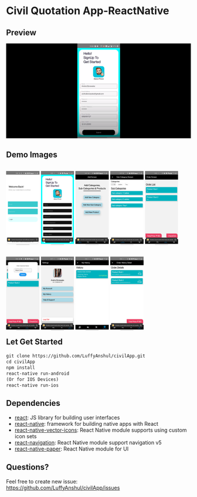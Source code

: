 # Civil Quotation App-ReactNative

## Preview 

[![Youtube Video Demo](/demoImages/youtube.png)](https://www.youtube.com/watch?v=OU5BNXWJ8hU)

## Demo Images

<p style="float: left">
    <img src="/demoImages/img1.jpg" width="18%" alt="Login Screen" />
    <img src="/demoImages/img2.jpg" width="18%" alt="Register Screen" />
    <img src="/demoImages/img3.jpg" width="18%" alt="Add Screen" />
    <img src="/demoImages/img4.jpg" width="18%" alt="Sub Category Screen" />
    <img src="/demoImages/img5.jpg" width="18%" alt="Order Screen" />
</p>
<br>
<p style="float: left">
    <img src="/demoImages/img6.jpg" width="18%" alt="Submit Screen" />
    <img src="/demoImages/img7.jpg" width="18%" alt="Settings" />
    <img src="/demoImages/img8.jpg" width="18%" alt="History Screen" />
    <img src="/demoImages/img9.jpg" width="18%" alt="History Details Screen" />
</p>


## Let Get Started
    git clone https://github.com/LuffyAnshul/civilApp.git
    cd civilApp
    npm install
    react-native run-android
    (Or for IOS Devices)
    react-native run-ios

## Dependencies
- [react](https://github.com/facebook/react): JS library for building user interfaces
- [react-native](https://github.com/facebook/react-native): framework for building native apps with React
- [react-native-vector-icons](https://github.com/oblador/react-native-vector-icons): React Native module supports using custom icon sets
- [react-navigation](https://github.com/react-navigation/react-navigation/): React Native module support navigation v5
- [react-native-paper](https://callstack.github.io/react-native-paper/): React Native module for UI

## Questions?
Feel free to create new issue: https://github.com/LuffyAnshul/civilApp/issues
